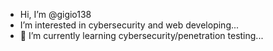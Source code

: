 - Hi, I’m @gigio138
- I’m interested in cybersecurity and web developing...
- 🌱 I’m currently learning cybersecurity/penetration testing...


<!---
gigio138/gigio138 is a ✨ special ✨ repository because its `README.md` (this file) appears on your GitHub profile.
You can click the Preview link to take a look at your changes.
--->
